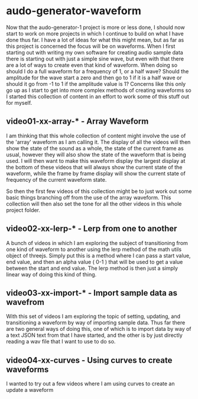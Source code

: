# audo-generator-waveform

Now that the audo-generator-1 project is more or less done, I should now start to work on more projects in which I continue to build on what I have done thus far. I have a lot of ideas for what this might mean, but as far as this project is concerned the focus will be on waveforms. When I first starting out with writing my own software for creating audio sample data there is starting out with just a simple sine wave, but even with that there are a lot of ways to create even that kind of waveform. When doing so should I do a full waveform for a frequency of 1, or a half wave? Should the amplitude for the wave start a zero and then go to 1 if it is a half wave or should it go from -1 to 1 if the amplitude value is 1? Concerns like this only go up as I start to get into more complex methods of creating waveforms so I started this collection of content in an effort to work some of this stuff out for myself.

## video01-xx-array-* - Array Waveform

I am thinking that this whole collection of content might involve the use of the 'array' waveform as I am calling it. The display of all the videos will then show the state of the sound as a whole, the state of the current frame as usual, however they will also show the state of the waveform that is being used. I will then want to make this waveform display the largest display at the bottom of these videos that will always show the current state of the waveform, while the frame by frame display will show the current state of frequency of the current waveform state.

So then the first few videos of this collection might be to just work out some basic things branching off from the use of the array waveform. This collection will then also set the tone for all the other videos in this whole project folder.

## video02-xx-lerp-* - Lerp from one to another

A bunch of videos in which I am exploring the subject of transitioning from one kind of waveform to another using the lerp method of the math utils object of threejs. Simply put this is a method where I can pass a start value, end value, and then an alpha value \( 0-1 \) that will be used to get a value between the start and end value. The lerp method is then just a simply linear way of doing this kind of thing.

## video03-xx-import-* - Import sample data as wavefrom

With this set of videos I am exploring the topic of setting, updating, and transitioning a waveform by way of importing sample data. Thus far there are two general ways of doing this, one of which is to import data by way of a text JSON text from that I have started, and the other is by just directly reading a wav file that I want to use to do so.

## video04-xx-curves - Using curves to create waveforms

I wanted to try out a few videos where I am using curves to create an update a waveform